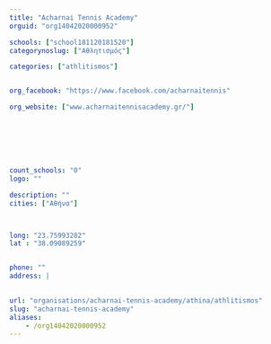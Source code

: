 ```yaml
---
title: "Acharnai Tennis Academy"
orguid: "org14042020000952"

schools: ["school181120181520"]
categorynoslug: ["Αθλητισμός"]

categories: ["athlitismos"]


org_facebook: "https://www.facebook.com/acharnaitennis"

org_website: ["www.acharnaitennisacademy.gr/"]







count_schools: "0"
logo: ""

description: ""
cities: ["Αθήνα"]



long: "23.75993282"
lat : "38.09089259"


phone: ""
address: |
    

url: "organisations/acharnai-tennis-academy/athina/athlitismos"
slug: "acharnai-tennis-academy"
aliases:
    - /org14042020000952
---
```



